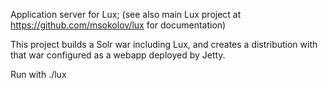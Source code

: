 Application server for Lux; (see also main Lux project at 
https://github.com/msokolov/lux for documentation)

This project builds a Solr war including Lux, and creates a distribution
with that war configured as a webapp deployed by Jetty.

Run with ./lux
